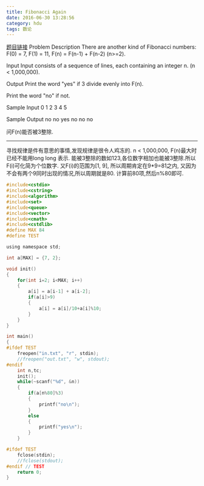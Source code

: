 ```yaml
---
title: Fibonacci Again
date: 2016-06-30 13:28:56
category: hdu
tags: 数论
---
```

[题目链接](http://acm.hdu.edu.cn/showproblem.php?pid=1021)
Problem Description
There are another kind of Fibonacci numbers: F(0) = 7, F(1) = 11, F(n) = F(n-1) + F(n-2) (n>=2).
 

Input
Input consists of a sequence of lines, each containing an integer n. (n < 1,000,000).
 

Output
Print the word "yes" if 3 divide evenly into F(n).

Print the word "no" if not.
 

Sample Input
0
1
2
3
4
5
 

Sample Output
no
no
yes
no
no
no

问F(n)能否被3整除.
<hr/>

寻找规律是件有意思的事情,发现规律是很令人鸡冻的.
n < 1,000,000, F(n)最大时已经不能用long long 表示.
能被3整除的数如123,各位数字相加也能被3整除.所以F(i)可化简为个位数字.
又F(i)的范围为[1, 9], 所以周期肯定在9*9=81之内, 又因为不会有两个9同时出现的情况,所以周期就是80.
计算前80项,然后n%80即可.

```c
#include<cstdio>
#include<cstring>
#include<algorithm>
#include<set>
#include<queue>
#include<vector>
#include<cmath>
#include<cstdlib>
#define MAX 84
#define TEST

using namespace std;

int a[MAX] = {7, 2};

void init()
{
    for(int i=2; i<MAX; i++)
    {
        a[i] = a[i-1] + a[i-2];
        if(a[i]>9)
        {
            a[i] = a[i]/10+a[i]%10;
        }
    }
}

int main()
{
#ifdef TEST
    freopen("in.txt", "r", stdin);
    //freopen("out.txt", "w", stdout);
#endif
    int n,tc;
    init();
    while(~scanf("%d", &n))
    {
        if(a[n%80]%3)
        {
            printf("no\n");
        }
        else
        {
            printf("yes\n");
        }
    }

#ifdef TEST
    fclose(stdin);
    //fclose(stdout);
#endif // TEST
    return 0;
}

```